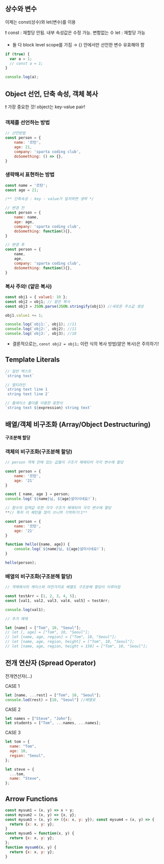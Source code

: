 ## 상수와 변수

이제는 const(상수)와 let(변수)를 이용

<aside>
❗ const : 재할당 안됨. 내부 속성값은 수정 가능. 변함없는 수
let : 재할당 가능

* 둘 다 block level scope를 가짐 → {} 안에서만 선언한 변수 유효해야 함

</aside>

```jsx
if (true) {
  var a = 1;
  // const a = 1;
}

console.log(a);
```

## Object 선언, 단축 속성, 객체 복사

<aside>
❗ 가장 중요한 것!
object는 key-value pair!

</aside>

### 객체를 선언하는 방법

```jsx
// 선언방법
const person = {
	name: '르탄',
	age: 21,
	company: 'sparta coding club',
	doSomething: () => {},
}
```

### 생략해서 표현하는 방법

```jsx
const name = '르탄';
const age = 21;

/** 단축속성 : key - value가 일치하면 생략 */

// 변경 전
const person = {
	name: name,
	age: age,
	company: 'sparta coding club',
	doSomething: function(){},
}

// 변경 후
const person = {
	name,
	age,
	company: 'sparta coding club',
	doSomething: function(){},
}
```

### 복사 주의! (얕은 복사)

```jsx
const obj1 = { value1: 10 };
const obj2 = obj1; // 얕은 복사
const obj3 = JSON.parse(JSON.stringify(obj1)) //새로운 주소값 생성

obj1.value1 += 1;

console.log(`obj1:`, obj1); //11
console.log(`obj2:`, obj2); //11
console.log(`obj3:`, obj3); //10
```

- 결론적으로는, `const obj2 = obj1;` 이런 식의 복사 방법(얕은 복사)은 주의하기!

## Template Literals

```jsx
// 일반 텍스트
`string text`

// 멀티라인
`string text line 1
 string text line 2`

// 플레이스 홀더를 이용한 표현식
`string text ${expression} string text`
```

## 배열/객체 비구조화 (Array/Object Destructuring)

**구조분해 할당**

### 객체의 비구조화(구조분해 할당)

```jsx
// person 객체 안에 있는 값들이 구조가 해제되어 각각 변수에 할당

const person = {
	name: '르탄',
	age: '21'
}

const { name, age } = person;
console.log(`${name}님, ${age}살이시네요!`);
```

```jsx
// 함수의 입력값 또한 각각 구조가 해제되어 각각 변수에 할당
**// 특히 이 패턴을 많이 쓰니까 기억하기!1**

const person = {
	name: '르탄',
	age: '21'
}

function hello({name, age}) {
	console.log(`${name}님, ${age}살이시네요!`);
}

hello(person);
```

### 배열의 비구조화(구조분해 할당)

```jsx
// 객체에서의 케이스와 마찬가지로 배열도 구조분해 할당이 이루어짐

const testArr = [1, 2, 3, 4, 5];
const [val1, val2, val3, val4, val5] = testArr;

console.log(val1);
```

```jsx
// 추가 예제

let [name] = ["Tom", 10, "Seoul"];
// let [, age] = ["Tom", 10, "Seoul"];
// let [name, age, region] = ["Tom", 10, "Seoul"];
// let [name, age, region, height] = ["Tom", 10, "Seoul"];
// let [name, age, region, height = 150] = ["Tom", 10, "Seoul"];
```

## 전개 연산자 (Spread Operator)

전개연산자(…)

CASE 1

```jsx
let [name, ...rest] = ["Tom", 10, "Seoul"];
console.lod(rest) = [10, "Seoul"] //배열로 
```

CASE 2

```jsx
let names = ["Steve", "John"];
let students = ["Tom", ...names, ...names];
```

CASE 3

```jsx
let tom = {
  name: "Tom",
  age: 10,
  region: "Seoul",
};

let steve = {
  ...tom,
  name: "Steve",
};
```

## Arrow Functions

```jsx
const mysum1 = (x, y) => x + y;
const mysum2 = (x, y) => {x, y};
const mysum3 = (x, y) => ({x: x, y: y}); const mysum4 = (x, y) => {
  return {x: x, y: y};
}
const mysum5 = function(x, y) {
  return {x: x, y: y};
};
function mysum6(x, y) {
  return {x: x, y: y};
}
```